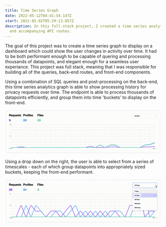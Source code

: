 ```yaml
---
title: Time Series Graph
date: 2022-05-12T04:41:54.147Z
start: 2022-02-02T05:29:13.057Z
description: In this full-stack project, I created a time series analytics graph
  and accompanying API routes.
---
```

The goal of this project was to create a time series graph to display on a dashboard which could show the user changes in activity over time. It had to be both performant enough to be capable of quering and processing thousands of datapoints, and elegant enough for a seamless user experiance. This project was full stack, meaning that I was responsible for building all of the queries, back-end routes, and front-end components.

Using a combination of SQL queries and post-processing on the back-end, this time series analytics graph is able to show processing history for privacy requests over time. The endpoint is able to process thousands of datapoints efficiently, and group them into time 'buckets' to display on the front-end.

![graph-loading](graph-loading.gif)

Using a drop down on the right, the user is able to select from a series of timescales - each of which group datapoints into appropriately sized buckets, keeping the front-end performant.

![graph-switch-timescale](graph-switch-timescale.gif)